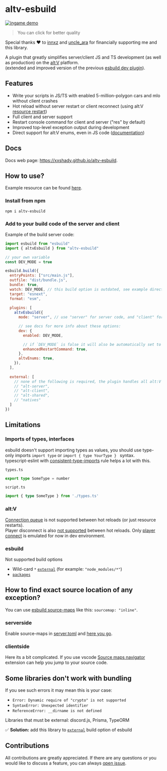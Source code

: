 # altv-esbuild

[![ingame demo](https://media0.giphy.com/media/v1.Y2lkPTc5MGI3NjExdXJxejQ5dGE5cHE1ZzA2OWxqOXRiYmVmbGk2d20xZzg2cGRnZ3gzdiZlcD12MV9pbnRlcm5hbF9naWZfYnlfaWQmY3Q9Zw/Qq64W7EXWNcppAd1fC/giphy.gif)](https://imgur.com/a/vWBZsoe)
> You can click for better quality

Special thanks ❤️ to [innxz](https://github.com/innxz) and [uncle_ara](https://github.com/uncle-ara) for financially supporting me and this library.

A plugin that greatly simplifies server/client JS and TS development (as well as production) on the [alt:V](https://altv.mp) platform.<br>
(extended and improved version of the previous [esbuild dev plugin](https://github.com/xxshady/esbuild-plugin-altv-dev-server)).

## Features

- Write your scripts in JS/TS with enabled 5-million-polygon cars and mlo without client crashes
- Hot reload without server restart or client reconnect (using alt:V [resource restart](https://docs.altv.mp/articles/commandlineargs.html#server-commands))
- Full client and server support
- Restart console command for client and server ("res" by default)
- Improved top-level exception output during development
- Direct support for alt:V enums, even in JS code ([documentation](https://xxshady.github.io/altv-esbuild/interfaces/ipluginoptions.html#altvenums))

## Docs

Docs web page: <https://xxshady.github.io/altv-esbuild>.

## How to use?

Example resource can be found [here](https://github.com/xxshady/altv-esbuild/tree/main/example).

### Install from npm

```cli
npm i altv-esbuild
```

### Add to your build code of the server and client

Example of the build server code:

```js
import esbuild from "esbuild"
import { altvEsbuild } from "altv-esbuild"

// your own variable
const DEV_MODE = true

esbuild.build({
  entryPoints: ["src/main.js"],
  outfile: "dist/bundle.js",
  bundle: true,
  watch: DEV_MODE, // this build option is outdated, see example directory in the repo
  target: "esnext",
  format: "esm",
  
  plugins: [
    altvEsbuild({
      mode: "server", // use "server" for server code, and "client" for client code

      // see docs for more info about these options:
      dev: {
        enabled: DEV_MODE,

        // if `DEV_MODE` is false it will also be automatically set to false too
        enhancedRestartCommand: true, 
      },
      altvEnums: true,
    }),
  ],
  
  external: [
    // none of the following is required, the plugin handles all alt:V modules automatically
    // "alt-server",
    // "alt-client",
    // "alt-shared",
    // "natives"
  ]
})
```

## Limitations

### Imports of types, interfaces

esbuild doesn't support importing types as values, you should use type-only imports `import type` or `import { type YourType } ` syntax.<br>
typescript-eslint with [consistent-type-imports](https://typescript-eslint.io/rules/consistent-type-imports/) rule helps a lot with this.

`types.ts`
```ts
export type SomeType = number
```
`script.ts`
```ts
import { type SomeType } from './types.ts'
```

### alt:V

[Connection queue](https://docs.altv.mp/articles/connection_queue.html) is not supported between hot reloads (or just resource restarts).<br>
Player disconnect is also [not supported](https://github.com/xxshady/altv-esbuild/issues/8) between hot reloads. Only [player connect](https://xxshady.github.io/altv-esbuild/interfaces/iplugindevoption.html#playersreconnect) is emulated for now in dev environment.

### esbuild

Not supported build options

- Wild-card `*` [`external`](https://esbuild.github.io/api/#external) (for example: `"node_modules/*"`)
- [`packages`](https://esbuild.github.io/api/#packages)

## How to find exact source location of any exception?

You can use [esbuild source-maps](https://esbuild.github.io/api/#sourcemap) like this: `sourcemap: "inline"`.

### serverside

Enable source-maps in [server.toml](https://docs.altv.mp/articles/configs/server.html)
and [here you go](https://imgur.com/HJYM0y1).

### clientside

Here its a bit complicated. If you use vscode [Source maps navigator](https://marketplace.visualstudio.com/items?itemName=vlkoti.vscode-sourcemaps-navigator) extension can help you jump to your source code.

## Some libraries don't work with bundling

If you see such errors it may mean this is your case:

- `Error: Dynamic require of "crypto" is not supported`
- `SyntaxError: Unexpected identifier`
- `ReferenceError: __dirname is not defined`

Libraries that must be external: discord.js, Prisma, TypeORM

✅ **Solution:** add this library to [`external`](https://esbuild.github.io/api/#external) build option of esbuild

## Contributions

All contributions are greatly appreciated. If there are any questions or you would like to discuss a feature, you can always [open issue](https://github.com/xxshady/altv-esbuild/issues).
